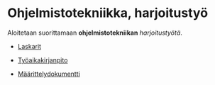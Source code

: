 # Ohjelmistotekniikka, harjoitustyö

Aloitetaan suorittamaan **ohjelmistotekniikan** *harjoitustyötä*.

* [Laskarit](laskarit)

* [Työaikakirjanpito](dokumentaatio/tuntikirjanpito.md)

* [Määrittelydokumentti](dokumentaatio/maarittelydokumentti.md)
